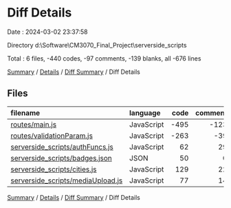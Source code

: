# Diff Details

Date : 2024-03-02 23:37:58

Directory d:\\Software\\CM3070_Final_Project\\serverside_scripts

Total : 6 files,  -440 codes, -97 comments, -139 blanks, all -676 lines

[Summary](results.md) / [Details](details.md) / [Diff Summary](diff.md) / Diff Details

## Files
| filename | language | code | comment | blank | total |
| :--- | :--- | ---: | ---: | ---: | ---: |
| [routes/main.js](/routes/main.js) | JavaScript | -495 | -123 | -197 | -815 |
| [routes/validationParam.js](/routes/validationParam.js) | JavaScript | -263 | -39 | -30 | -332 |
| [serverside_scripts/authFuncs.js](/serverside_scripts/authFuncs.js) | JavaScript | 62 | 29 | 22 | 113 |
| [serverside_scripts/badges.json](/serverside_scripts/badges.json) | JSON | 50 | 0 | 0 | 50 |
| [serverside_scripts/cities.js](/serverside_scripts/cities.js) | JavaScript | 129 | 22 | 41 | 192 |
| [serverside_scripts/mediaUpload.js](/serverside_scripts/mediaUpload.js) | JavaScript | 77 | 14 | 25 | 116 |

[Summary](results.md) / [Details](details.md) / [Diff Summary](diff.md) / Diff Details